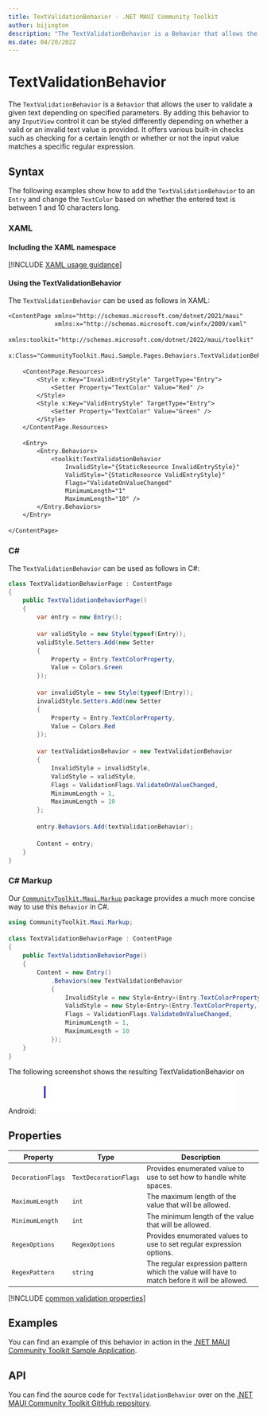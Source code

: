 ```yaml
---
title: TextValidationBehavior - .NET MAUI Community Toolkit
author: bijington
description: "The TextValidationBehavior is a Behavior that allows the user to validate a given text depending on specified parameters."
ms.date: 04/20/2022
---
```


# TextValidationBehavior

The `TextValidationBehavior` is a `Behavior` that allows the user to validate a given text depending on specified parameters. By adding this behavior to any `InputView` control it can be styled differently depending on whether a valid or an invalid text value is provided. It offers various built-in checks such as checking for a certain length or whether or not the input value matches a specific regular expression.

## Syntax

The following examples show how to add the `TextValidationBehavior` to an `Entry` and change the `TextColor` based on whether the entered text is between 1 and 10 characters long.

### XAML

#### Including the XAML namespace

[!INCLUDE [XAML usage guidance](../includes/xaml-usage.md)]

#### Using the TextValidationBehavior

The `TextValidationBehavior` can be used as follows in XAML:

```xaml
<ContentPage xmlns="http://schemas.microsoft.com/dotnet/2021/maui"
             xmlns:x="http://schemas.microsoft.com/winfx/2009/xaml"
             xmlns:toolkit="http://schemas.microsoft.com/dotnet/2022/maui/toolkit"
             x:Class="CommunityToolkit.Maui.Sample.Pages.Behaviors.TextValidationBehaviorPage">

    <ContentPage.Resources>
        <Style x:Key="InvalidEntryStyle" TargetType="Entry">
            <Setter Property="TextColor" Value="Red" />
        </Style>
        <Style x:Key="ValidEntryStyle" TargetType="Entry">
            <Setter Property="TextColor" Value="Green" />
        </Style>
    </ContentPage.Resources>

    <Entry>
        <Entry.Behaviors>
            <toolkit:TextValidationBehavior 
                InvalidStyle="{StaticResource InvalidEntryStyle}"
                ValidStyle="{StaticResource ValidEntryStyle}"
                Flags="ValidateOnValueChanged"
                MinimumLength="1"
                MaximumLength="10" />
        </Entry.Behaviors>
    </Entry>

</ContentPage>
```

### C#

The `TextValidationBehavior` can be used as follows in C#:

```csharp
class TextValidationBehaviorPage : ContentPage
{
    public TextValidationBehaviorPage()
    {
        var entry = new Entry();

        var validStyle = new Style(typeof(Entry));
        validStyle.Setters.Add(new Setter
        {
            Property = Entry.TextColorProperty,
            Value = Colors.Green
        });

        var invalidStyle = new Style(typeof(Entry));
        invalidStyle.Setters.Add(new Setter
        {
            Property = Entry.TextColorProperty,
            Value = Colors.Red
        });

        var textValidationBehavior = new TextValidationBehavior
        {
            InvalidStyle = invalidStyle,
            ValidStyle = validStyle,
            Flags = ValidationFlags.ValidateOnValueChanged,
            MinimumLength = 1,
            MaximumLength = 10
        };

        entry.Behaviors.Add(textValidationBehavior);

        Content = entry;
    }
}
```

### C# Markup

Our [`CommunityToolkit.Maui.Markup`](../markup/markup.md) package provides a much more concise way to use this `Behavior` in C#.

```csharp
using CommunityToolkit.Maui.Markup;

class TextValidationBehaviorPage : ContentPage
{
    public TextValidationBehaviorPage()
    {
        Content = new Entry()
            .Behaviors(new TextValidationBehavior
            {
                InvalidStyle = new Style<Entry>(Entry.TextColorProperty, Colors.Red),
                ValidStyle = new Style<Entry>(Entry.TextColorProperty, Colors.Green),
                Flags = ValidationFlags.ValidateOnValueChanged,
                MinimumLength = 1,
                MaximumLength = 10
            });
    }
}
```

The following screenshot shows the resulting TextValidationBehavior on Android:
![Screenshot of an TextValidationBehavior on Android](../images/behaviors/text-validation-behavior-android.gif "TextValidationBehavior on Android")

## Properties

|Property  |Type  |Description  |
|---------|---------|---------|
| `DecorationFlags` | `TextDecorationFlags` | Provides enumerated value to use to set how to handle white spaces. |
| `MaximumLength` | `int` | The maximum length of the value that will be allowed. |
| `MinimumLength` | `int` | The minimum length of the value that will be allowed. |
| `RegexOptions` | `RegexOptions` | Provides enumerated values to use to set regular expression options. |
| `RegexPattern` | `string` | The regular expression pattern which the value will have to match before it will be allowed. |

[!INCLUDE [common validation properties](../includes/validation-behavior.md)]

## Examples

You can find an example of this behavior in action in the [.NET MAUI Community Toolkit Sample Application](https://github.com/CommunityToolkit/Maui/blob/main/samples/CommunityToolkit.Maui.Sample/Pages/Behaviors/TextValidationBehaviorPage.xaml).

## API

You can find the source code for `TextValidationBehavior` over on the [.NET MAUI Community Toolkit GitHub repository](https://github.com/CommunityToolkit/Maui/blob/main/src/CommunityToolkit.Maui/Behaviors/Validators/TextValidationBehavior.shared.cs).

